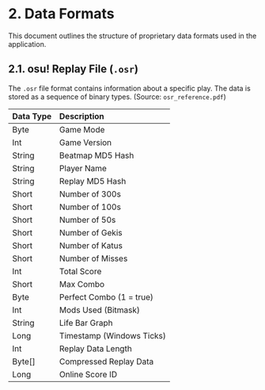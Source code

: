 # 2. Data Formats

This document outlines the structure of proprietary data formats used in the application.

## 2.1. osu! Replay File (`.osr`)

The `.osr` file format contains information about a specific play. The data is stored as a sequence of binary types. (Source: `osr_reference.pdf`)

| Data Type | Description                 |
| :-------- | :-------------------------- |
| Byte      | Game Mode                   |
| Int       | Game Version                |
| String    | Beatmap MD5 Hash            |
| String    | Player Name                 |
| String    | Replay MD5 Hash             |
| Short     | Number of 300s              |
| Short     | Number of 100s              |
| Short     | Number of 50s               |
| Short     | Number of Gekis             |
| Short     | Number of Katus             |
| Short     | Number of Misses            |
| Int       | Total Score                 |
| Short     | Max Combo                   |
| Byte      | Perfect Combo (1 = true)    |
| Int       | Mods Used (Bitmask)         |
| String    | Life Bar Graph              |
| Long      | Timestamp (Windows Ticks)   |
| Int       | Replay Data Length          |
| Byte[]    | Compressed Replay Data      |
| Long      | Online Score ID             |